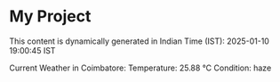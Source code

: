 # My Project

This content is dynamically generated in Indian Time (IST): 2025-01-10 19:00:45 IST


Current Weather in Coimbatore:
Temperature: 25.88 °C
Condition: haze
